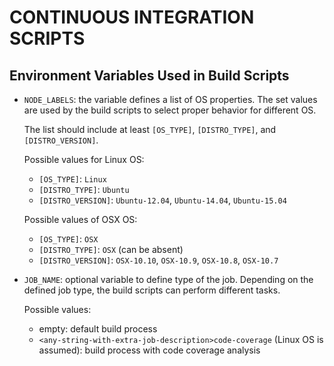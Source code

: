 CONTINUOUS INTEGRATION SCRIPTS
==============================

Environment Variables Used in Build Scripts
-------------------------------------------

- `NODE_LABELS`: the variable defines a list of OS properties.  The set values are used by the
  build scripts to select proper behavior for different OS.

  The list should include at least `[OS_TYPE]`, `[DISTRO_TYPE]`, and `[DISTRO_VERSION]`.

  Possible values for Linux OS:

  * `[OS_TYPE]`: `Linux`
  * `[DISTRO_TYPE]`: `Ubuntu`
  * `[DISTRO_VERSION]`: `Ubuntu-12.04`, `Ubuntu-14.04`, `Ubuntu-15.04`

  Possible values of OSX OS:

  * `[OS_TYPE]`: `OSX`
  * `[DISTRO_TYPE]`: `OSX` (can be absent)
  * `[DISTRO_VERSION]`: `OSX-10.10`, `OSX-10.9`, `OSX-10.8`, `OSX-10.7`

- `JOB_NAME`: optional variable to define type of the job.  Depending on the defined job type,
  the build scripts can perform different tasks.

  Possible values:

  * empty: default build process
  * `<any-string-with-extra-job-description>code-coverage` (Linux OS is assumed): build process with code coverage analysis
